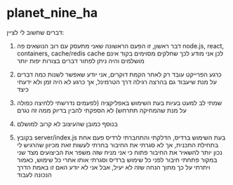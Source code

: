 # planet_nine_ha

דברים שחשוב לי לציין:
1. דבר ראשון, זו הפעם הראשונה שאני מתעסק עם רוב הנושאים פה
node.js, react, containers, cache/redis cache
לכן אני מודע לכך שחלקים מסוימים בקוד אינם מושלמים והיה ניתן לפתור דברים בצורות יפות יותר

2. כרגע הפרייקט עובד רק לאחר הקמת דוקרים, אני יודע שאפשר לשנות כמה דברים על מנת שיעבוד גם בהרצה רגילה דרך הטרמינל, אך כרגע לא היה זמן ולא ידעתי כיצד

3. שמתי לב למעט בעיות בעת השימוש באפליקציה (לפעמים נדרשתי ללחיצה כפולה על מנת שהמחיקה תתרחש)
 לא הספקתי להבין בדיוק ממה זה נגרם

 4. בנוסף כמובן שהעיצוב לא קרוב למושלם

 5.  בקובץ server/index.js
 בעת השימוש ברדיס, הדלקתי והתחברתי לרדיס פעם אחת בתחילת התכנית, אך לא סגרתי את החיבור
 בחרתי לעשות זאת מכיוון שהרגיש לי נכון יותר להשאיר את החיבור פתוח כי אני מניח שזה משפר את הביצועים
 מצד שני במקור פתחתי חיבור לפני כל שימוש ברדיס וסגרתי אותו אחרי כל שימוש, כאמור ויתרתי על כך מתוך הנחה שזה לא יעיל, אבל אני לא יודע האם זו באמת הדרך הנכונה לעבוד